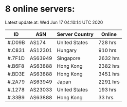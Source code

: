 # 8 online servers:

Latest update at: Wed Jun 17 04:10:14 UTC 2020

| ID | ASN | Server Country | Online |
| -- | --- | -------------- | ------ |
| #.D09B | AS174 | United States | 728 hrs |
| #.C831 | AS12301 | Hungary | 910 hrs |
| #.7F1D | AS63949 | Singapore | 2632 hrs |
| #.B6F8 | AS63888 | Hong Kong | 2382 hrs |
| #.BD3E | AS63888 | Hong Kong | 3451 hrs |
| #.2A79 | AS63949 | Japan | 2291 hrs |
| #.1278 | AS23033 | United States | 193 hrs |
| #.33B9 | AS63888 | Hong Kong | 33 hrs |

